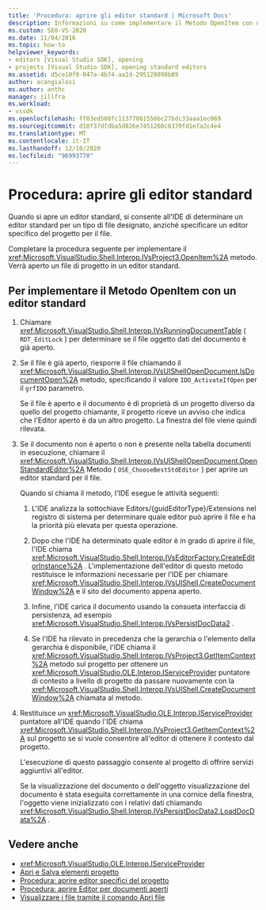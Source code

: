 ```yaml
---
title: 'Procedura: aprire gli editor standard | Microsoft Docs'
description: Informazioni su come implementare il Metodo OpenItem con un editor standard. L'IDE determina un editor standard per un tipo di file designato.
ms.custom: SEO-VS-2020
ms.date: 11/04/2016
ms.topic: how-to
helpviewer_keywords:
- editors [Visual Studio SDK], opening
- projects [Visual Studio SDK], opening standard editors
ms.assetid: d5ce10f9-047a-4b74-aa1d-295128898b89
author: acangialosi
ms.author: anthc
manager: jillfra
ms.workload:
- vssdk
ms.openlocfilehash: ff03ed508fc11377861556bc27bdc33aaa1ec069
ms.sourcegitcommit: d10f37dfdba5d826e7451260c8370fd1efa2c4e4
ms.translationtype: MT
ms.contentlocale: it-IT
ms.lasthandoff: 12/10/2020
ms.locfileid: "96993770"
---
```

# <a name="how-to-open-standard-editors"></a>Procedura: aprire gli editor standard
Quando si apre un editor standard, si consente all'IDE di determinare un editor standard per un tipo di file designato, anziché specificare un editor specifico del progetto per il file.

 Completare la procedura seguente per implementare il <xref:Microsoft.VisualStudio.Shell.Interop.IVsProject3.OpenItem%2A> metodo. Verrà aperto un file di progetto in un editor standard.

## <a name="to-implement-the-openitem-method-with-a-standard-editor"></a>Per implementare il Metodo OpenItem con un editor standard

1. Chiamare <xref:Microsoft.VisualStudio.Shell.Interop.IVsRunningDocumentTable> ( `RDT_EditLock` ) per determinare se il file oggetto dati del documento è già aperto.

2. Se il file è già aperto, riesporre il file chiamando il <xref:Microsoft.VisualStudio.Shell.Interop.IVsUIShellOpenDocument.IsDocumentOpen%2A> metodo, specificando il valore `IDO_ActivateIfOpen` per il `grfIDO` parametro.

     Se il file è aperto e il documento è di proprietà di un progetto diverso da quello del progetto chiamante, il progetto riceve un avviso che indica che l'Editor aperto è da un altro progetto. La finestra del file viene quindi rilevata.

3. Se il documento non è aperto o non è presente nella tabella documenti in esecuzione, chiamare il <xref:Microsoft.VisualStudio.Shell.Interop.IVsUIShellOpenDocument.OpenStandardEditor%2A> Metodo ( `OSE_ChooseBestStdEditor` ) per aprire un editor standard per il file.

     Quando si chiama il metodo, l'IDE esegue le attività seguenti:

    1. L'IDE analizza la sottochiave Editors/{guidEditorType}/Extensions nel registro di sistema per determinare quale editor può aprire il file e ha la priorità più elevata per questa operazione.

    2. Dopo che l'IDE ha determinato quale editor è in grado di aprire il file, l'IDE chiama <xref:Microsoft.VisualStudio.Shell.Interop.IVsEditorFactory.CreateEditorInstance%2A> . L'implementazione dell'editor di questo metodo restituisce le informazioni necessarie per l'IDE per chiamare <xref:Microsoft.VisualStudio.Shell.Interop.IVsUIShell.CreateDocumentWindow%2A> e il sito del documento appena aperto.

    3. Infine, l'IDE carica il documento usando la consueta interfaccia di persistenza, ad esempio <xref:Microsoft.VisualStudio.Shell.Interop.IVsPersistDocData2> .

    4. Se l'IDE ha rilevato in precedenza che la gerarchia o l'elemento della gerarchia è disponibile, l'IDE chiama il <xref:Microsoft.VisualStudio.Shell.Interop.IVsProject3.GetItemContext%2A> metodo sul progetto per ottenere un <xref:Microsoft.VisualStudio.OLE.Interop.IServiceProvider> puntatore di contesto a livello di progetto da passare nuovamente con la <xref:Microsoft.VisualStudio.Shell.Interop.IVsUIShell.CreateDocumentWindow%2A> chiamata al metodo.

4. Restituisce un <xref:Microsoft.VisualStudio.OLE.Interop.IServiceProvider> puntatore all'IDE quando l'IDE chiama <xref:Microsoft.VisualStudio.Shell.Interop.IVsProject3.GetItemContext%2A> sul progetto se si vuole consentire all'editor di ottenere il contesto dal progetto.

     L'esecuzione di questo passaggio consente al progetto di offrire servizi aggiuntivi all'editor.

     Se la visualizzazione del documento o dell'oggetto visualizzazione del documento è stata eseguita correttamente in una cornice della finestra, l'oggetto viene inizializzato con i relativi dati chiamando <xref:Microsoft.VisualStudio.Shell.Interop.IVsPersistDocData2.LoadDocData%2A> .

## <a name="see-also"></a>Vedere anche
- <xref:Microsoft.VisualStudio.OLE.Interop.IServiceProvider>
- [Apri e Salva elementi progetto](../extensibility/internals/opening-and-saving-project-items.md)
- [Procedura: aprire editor specifici del progetto](../extensibility/how-to-open-project-specific-editors.md)
- [Procedura: aprire Editor per documenti aperti](../extensibility/how-to-open-editors-for-open-documents.md)
- [Visualizzare i file tramite il comando Apri file](../extensibility/internals/displaying-files-by-using-the-open-file-command.md)
